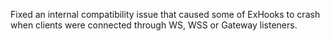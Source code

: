 Fixed an internal compatibility issue that caused some of ExHooks to crash when clients were connected through WS, WSS or Gateway listeners.
